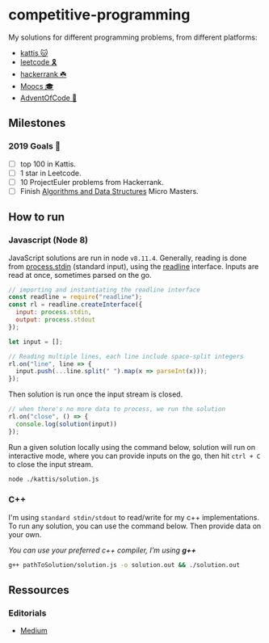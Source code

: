 # competitive-programming

My solutions for different programming problems, from different platforms:

- [kattis 🐱](https://open.kattis.com)
- [leetcode 🎗](https://leetcode.com)
- [hackerrank ☘️](https://hackerrank.com)
- [Moocs 🎓](https://www.edx.org)
- [AdventOfCode 🎄](https://adventofcode.com)

## Milestones

### 2019 Goals 🙈

- [ ] top 100 in Kattis.
- [ ] 1 star in Leetcode.
- [ ] 10 ProjectEuler problems from Hackerrank.
- [ ] Finish [Algorithms and Data Structures](https://www.edx.org/micromasters/ucsandiegox-algorithms-and-data-structures) Micro Masters.

## How to run

### Javascript (Node 8)

JavaScript solutions are run in node `v8.11.4`.
Generally, reading is done from [process.stdin](https://nodejs.org/api/process.html#process_process_stdin) (standard input), using the [readline](https://nodejs.org/api/readline.html) interface. Inputs are read at once, sometimes parsed on the go.

```js
// importing and instantiating the readline interface
const readline = require("readline");
const rl = readline.createInterface({
  input: process.stdin,
  output: process.stdout
});

let input = [];

// Reading multiple lines, each line include space-split integers
rl.on("line", line => {
  input.push(...line.split(" ").map(x => parseInt(x)));
});
```

Then solution is run once the input stream is closed.

```js
// when there's no more data to process, we run the solution
rl.on("close", () => {
  console.log(solution(input))
});
```

Run a given solution locally using the command below, solution will run on interactive mode, where you can provide inputs on the go, then hit `ctrl + C` to close the input stream.

```bash
node ./kattis/solution.js
```

### C++

I'm using `standard stdin/stdout` to read/write for my c++ implementations.
To run any solution, you can use the command below. Then provide data on your own.

*You can use your preferred c++ compiler, I'm using **g++***

```bash
g++ pathToSolution/solution.js -o solution.out && ./solution.out
```

## Ressources

### Editorials

- [Medium](https://medium.com/@TheZaki)